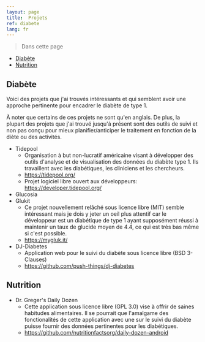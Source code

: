 ```yaml
---
layout: page
title:  Projets
ref: diabete
lang: fr
---
```


> Dans cette page
* [Diabète](#diabète)
* [Nutrition](#nutrition)

## Diabète

Voici des projets que j'ai trouvés intéressants et qui semblent avoir une approche pertinente pour encadrer le diabète de type 1.

À noter que certains de ces projets ne sont qu'en anglais. De plus, la plupart des projets que j'ai trouvé jusqu'à présent sont des outils de suivi et non pas conçu pour mieux planifier/anticiper le traitement en fonction de la diète ou des activités.

* Tidepool
  * Organisation à but non-lucratif américaine visant à développer des outils d'analyse et de visualisation des données du diabète type 1. Ils travaillent avec les diabétiques, les cliniciens et les chercheurs.
  * https://tidepool.org/
  * Projet logiciel libre ouvert aux développeurs: https://developer.tidepool.org/
* Glucosia
* Glukit
  * Ce projet nouvellement relâché sous licence libre (MIT) semble intéressant mais je dois y jeter un oeil plus attentif car le développeur est un diabétique de type 1 ayant supposément réussi à maintenir un taux de glucide moyen de 4.4, ce qui est très bas même si c'est possible.
  * https://mygluk.it/
* DJ-Diabetes
  * Application web pour le suivi du diabète sous licence libre (BSD 3-Clauses)
  * https://github.com/push-things/dj-diabetes

## Nutrition

* Dr. Greger's Daily Dozen
  * Cette application sous licence libre (GPL 3.0) vise à offrir de saines habitudes alimentaires. Il se pourrait que l'amalgame des fonctionalités de cette application avec une sur le suivi du diabète puisse fournir des données pertinentes pour les diabétiques.
  * https://github.com/nutritionfactsorg/daily-dozen-android
